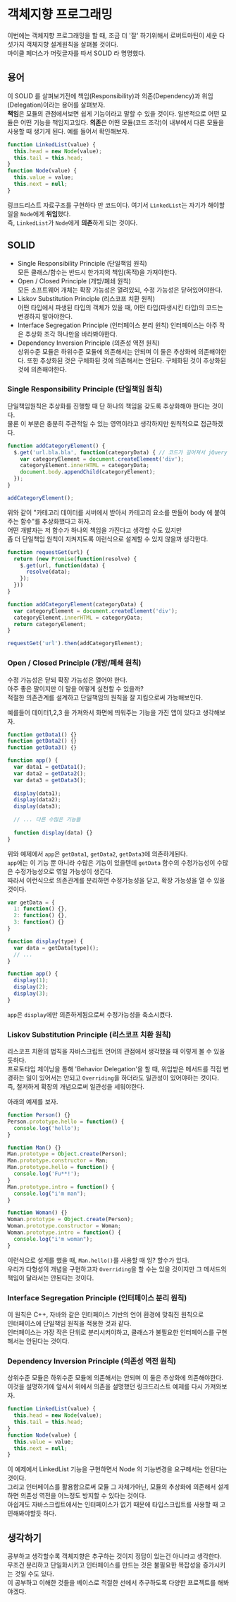 # 객체지향 프로그래밍
이번에는 객체지향 프로그래밍을 할 때, 조금 더 '잘' 하기위해서 로버트마틴이 세운 다섯가지 객체지향 설계원칙을 살펴볼 것이다.  
마이클 페더스가 머릿글자를 따서 SOLID 라 명명했다.  

## 용어
이 SOLID 를 살펴보기전에 책임(Responsibility)과 의존(Dependency)과 위임(Delegation)이라는 용어를 살펴보자.  
**책임**은 모듈의 관점에서보면 쉽게 기능이라고 말할 수 있을 것이다. 일반적으로 어떤 모듈은 어떤 기능을 책임지고있다.
**의존**은 어떤 모듈(코드 조각)이 내부에서 다른 모듈을 사용할 때 생기게 된다. 예를 들어서 확인해보자.  
~~~javascript
function LinkedList(value) {
  this.head = new Node(value);
  this.tail = this.head;
}
function Node(value) {
  this.value = value;
  this.next = null;
}
~~~
링크드리스트 자료구조를 구현하다 만 코드이다. 여기서 `LinkedList`는 자기가 해야할 일을 `Node`에게 **위임**했다.  
즉, `LinkedList`가 `Node`에게 **의존**하게 되는 것이다.

## SOLID
- Single Responsibility Principle (단일책임 원칙)  
모든 클래스/함수는 반드시 한가지의 책임(목적)을 가져야한다.
- Open / Closed Principle (개방/폐쇄 원칙)  
모든 소프트웨어 개체는 확장 가능성은 열려있되, 수정 가능성은 닫혀있어야한다.
- Liskov Substitution Principle (리스코프 치환 원칙)  
어떤 타입에서 파생된 타입의 객체가 있을 때, 어떤 타입(파생시킨 타입)의 코드는 변경하지 말아야한다.
- Interface Segregation Principle (인터페이스 분리 원칙)
인터페이스는 아주 작은 추상화 조각 하나만을 바라봐야한다.
- Dependency Inversion Principle (의존성 역전 원칙)  
상위수준 모듈은 하위수준 모듈에 의존해서는 안되며 이 둘은 추상화에 의존해야한다. 또한 추상화된 것은 구체화된 것에 의존해서는 안된다. 구체화된 것이 추상화된 것에 의존해야한다.

### Single Responsibility Principle (단일책임 원칙)
단일책임원칙은 추상화를 진행할 때 단 하나의 책임을 갖도록 추상화해야 한다는 것이다.  
물론 이 부분은 충분히 주관적일 수 있는 영역이라고 생각하지만 원칙적으로 접근하겠다.
~~~javascript
function addCategoryElement() {
  $.get('url.bla.bla', function(categoryData) { // 코드가 길어져서 jQuery Get을 썼지만, XMLHttpRequest 를 활용했다고 생각해보자.
    var categoryElement = document.createElement('div');
    categoryElement.innerHTML = categoryData;
    document.body.appendChild(categoryElement);
  });
}

addCategoryElement();
~~~
위와 같이 "카테고리 데이터를 서버에서 받아서 카테고리 요소를 만들어 body 에 붙여주는 함수"를 추상화했다고 하자.  
어떤 개발자는 저 함수가 하나의 책임을 가진다고 생각할 수도 있지만    
좀 더 단일책임 원칙이 지켜지도록 이런식으로 설계할 수 있지 않을까 생각한다.
~~~javascript
function requestGet(url) {
  return (new Promise(function(resolve) {
    $.get(url, function(data) {
      resolve(data);
    });
  }))
}

function addCategoryElement(categoryData) {
  var categoryElement = document.createElement('div');
  categoryElement.innerHTML = categoryData;
  return categoryElement;
}

requestGet('url').then(addCategoryElement);
~~~

### Open / Closed Principle (개방/폐쇄 원칙)
수정 가능성은 닫되 확장 가능성은 열어야 한다.  
아주 좋은 말이지만 이 말을 어떻게 실천할 수 있을까?  
적절한 의존관계를 설계하고 단일책임의 원칙을 잘 지킴으로써 가능해보인다.  

예를들어 데이터1,2,3 을 가져와서 화면에 띄워주는 기능을 가진 앱이 있다고 생각해보자.
~~~javascript
function getData1() {}
function getData2() {}
function getData3() {}

function app() {
  var data1 = getData1();
  var data2 = getData2();
  var data3 = getData3();
  
  display(data1);
  display(data2);
  display(data3);
  
  // ... 다른 수많은 기능들
  
  function display(data) {}
}
~~~
위와 예제에서 `app`은 `getData1`, `getData2`, `getData3`에 의존하게된다.  
`app`에는 이 기능 뿐 아니라 수많은 기능이 있을텐데 `getData` 함수의 수정가능성이 수많은 수정가능성으로 엮일 가능성이 생긴다.  
따라서 이런식으로 의존관계를 분리하면 수정가능성을 닫고, 확장 가능성을 열 수 있을 것이다.
~~~javascript
var getData = {
  1: function() {},
  2: function() {},
  3: function() {}
}

function display(type) {
  var data = getData[type]();
  // ...
}

function app() {
  display(1);
  display(2);
  display(3);
}
~~~
`app`은 `display`에만 의존하게됨으로써 수정가능성을 축소시켰다. 

### Liskov Substitution Principle (리스코프 치환 원칙)
리스코프 치환의 법칙을 자바스크립트 언어의 관점에서 생각했을 때 이렇게 볼 수 있을 듯하다.  
프로토타입 체이닝을 통해 'Behavior Delegation'을 할 때, 위임받은 메서드를 직접 변경하는 일이 있어서는 안되고 `Overriding`을 하더라도 일관성이 있어야하는 것이다.  
즉, 철저하게 확장의 개념으로써 일관성을 세워야한다.  

아래의 예제를 보자.
~~~javascript
function Person() {}
Person.prototype.hello = function() {
  console.log('hello');
}

function Man() {}
Man.prototype = Object.create(Person);
Man.prototype.constructor = Man;
Man.prototype.hello = function() {
  console.log('Fu**!');
}
Man.prototype.intro = function() {
  console.log("i'm man");
}

function Woman() {}
Woman.prototype = Object.create(Person);
Woman.prototype.constructor = Woman;
Woman.prototype.intro = function() {
  console.log("i'm woman");
}
~~~
이런식으로 설계를 했을 때, `Man.hello()`를 사용할 때 잉? 할수가 있다.  
우리가 다형성의 개념을 구현하고자 `Overriding`을 할 수는 있을 것이지만 그 메서드의 책임이 달라서는 안된다는 것이다.
 
### Interface Segregation Principle (인터페이스 분리 원칙)
이 원칙은 C++, 자바와 같은 인터페이스 기반의 언어 환경에 맞춰진 원칙으로  
인터페이스에 단일책임 원칙을 적용한 것과 같다.  
인터페이스는 가장 작은 단위로 분리시켜야하고, 클래스가 불필요한 인터페이스를 구현해서는 안된다는 것이다.  

### Dependency Inversion Principle (의존성 역전 원칙)
상위수준 모듈은 하위수준 모듈에 의존해서는 안되며 이 둘은 추상화에 의존해야한다.  
이것을 설명하기에 앞서서 위에서 의존을 설명했던 링크드리스트 예제를 다시 가져와보자.
~~~javascript
function LinkedList(value) {
  this.head = new Node(value);
  this.tail = this.head;
}
function Node(value) {
  this.value = value;
  this.next = null;
}
~~~
이 예제에서 LinkedList 기능을 구현하면서 Node 의 기능변경을 요구해서는 안된다는 것이다.  
그리고 인터페이스를 활용함으로써 모듈 그 자체가아닌, 모듈의 추상화에 의존해서 설계하면 의존성 역전을 어느정도 방지할 수 있다는 것이다.    
아쉽게도 자바스크립트에서는 인터페이스가 없기 때문에 타입스크립트를 사용할 때 고민해봐야할듯 하다.

## 생각하기
공부하고 생각할수록 객체지향은 추구하는 것이지 정답이 있는건 아니라고 생각한다.  
무조건 분리하고 단일화시키고 인터페이스를 만드는 것은 불필요한 복잡성을 증가시키는 것일 수도 있다.  
이 공부하고 이해한 것들을 베이스로 적절한 선에서 추구하도록 다양한 프로젝트를 해봐야겠다.   
